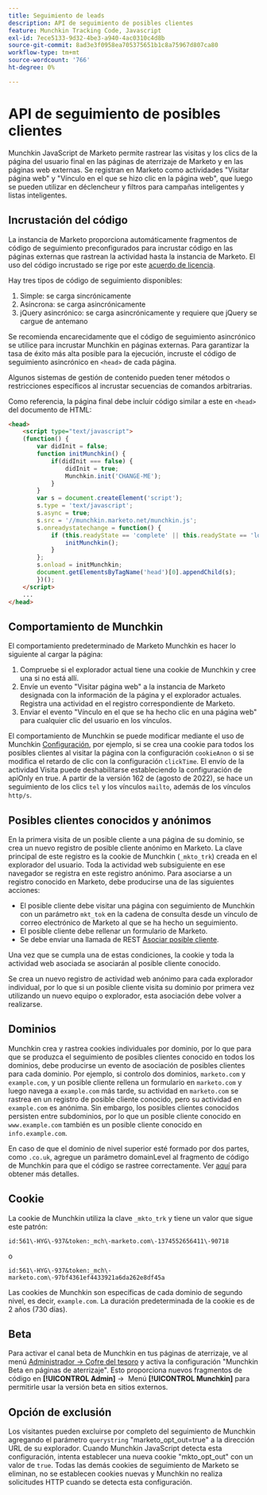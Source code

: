 ```yaml
---
title: Seguimiento de leads
description: API de seguimiento de posibles clientes
feature: Munchkin Tracking Code, Javascript
exl-id: 7ece5133-9d32-4be3-a940-4ac0310c4d8b
source-git-commit: 8ad3e3f0958ea705375651b1c8a75967d807ca80
workflow-type: tm+mt
source-wordcount: '766'
ht-degree: 0%

---
```


# API de seguimiento de posibles clientes

Munchkin JavaScript de Marketo permite rastrear las visitas y los clics de la página del usuario final en las páginas de aterrizaje de Marketo y en las páginas web externas. Se registran en Marketo como actividades &quot;Visitar página web&quot; y &quot;Vínculo en el que se hizo clic en la página web&quot;, que luego se pueden utilizar en déclencheur y filtros para campañas inteligentes y listas inteligentes.

## Incrustación del código

La instancia de Marketo proporciona automáticamente fragmentos de código de seguimiento preconfigurados para incrustar código en las páginas externas que rastrean la actividad hasta la instancia de Marketo. El uso del código incrustado se rige por este [acuerdo de licencia](../munchkin-license.pdf).

Hay tres tipos de código de seguimiento disponibles:

1. Simple: se carga sincrónicamente
1. Asíncrona: se carga asincrónicamente
1. jQuery asincrónico: se carga asincrónicamente y requiere que jQuery se cargue de antemano

Se recomienda encarecidamente que el código de seguimiento asincrónico se utilice para incrustar Munchkin en páginas externas. Para garantizar la tasa de éxito más alta posible para la ejecución, incruste el código de seguimiento asincrónico en `<head>` de cada página.

Algunos sistemas de gestión de contenido pueden tener métodos o restricciones específicos al incrustar secuencias de comandos arbitrarias.

Como referencia, la página final debe incluir código similar a este en `<head>` del documento de HTML:

```html
<head>
    <script type="text/javascript">
    (function() {
        var didInit = false;
        function initMunchkin() {
            if(didInit === false) {
                didInit = true;
                Munchkin.init('CHANGE-ME');
            }
        }
        var s = document.createElement('script');
        s.type = 'text/javascript';
        s.async = true;
        s.src = '//munchkin.marketo.net/munchkin.js';
        s.onreadystatechange = function() {
            if (this.readyState == 'complete' || this.readyState == 'loaded') {
                initMunchkin();
            }
        };
        s.onload = initMunchkin;
        document.getElementsByTagName('head')[0].appendChild(s);
        })();
    </script>
    ...
</head>
```

## Comportamiento de Munchkin

El comportamiento predeterminado de Marketo Munchkin es hacer lo siguiente al cargar la página:

1. Compruebe si el explorador actual tiene una cookie de Munchkin y cree una si no está allí.
1. Envíe un evento &quot;Visitar página web&quot; a la instancia de Marketo designada con la información de la página y el explorador actuales. Registra una actividad en el registro correspondiente de Marketo.
1. Enviar el evento &quot;Vínculo en el que se ha hecho clic en una página web&quot; para cualquier clic del usuario en los vínculos.

El comportamiento de Munchkin se puede modificar mediante el uso de Munchkin [Configuración](configuration.md), por ejemplo, si se crea una cookie para todos los posibles clientes al visitar la página con la configuración `cookieAnon` o si se modifica el retardo de clic con la configuración `clickTime`. El envío de la actividad Visita puede deshabilitarse estableciendo la configuración de apiOnly en true. A partir de la versión 162 de (agosto de 2022), se hace un seguimiento de los clics `tel` y los vínculos `mailto`, además de los vínculos `http/s`.

## Posibles clientes conocidos y anónimos

En la primera visita de un posible cliente a una página de su dominio, se crea un nuevo registro de posible cliente anónimo en Marketo. La clave principal de este registro es la cookie de Munchkin (`_mkto_trk`) creada en el explorador del usuario. Toda la actividad web subsiguiente en ese navegador se registra en este registro anónimo. Para asociarse a un registro conocido en Marketo, debe producirse una de las siguientes acciones:

- El posible cliente debe visitar una página con seguimiento de Munchkin con un parámetro `mkt_tok` en la cadena de consulta desde un vínculo de correo electrónico de Marketo al que se ha hecho un seguimiento.
- El posible cliente debe rellenar un formulario de Marketo.
- Se debe enviar una llamada de REST [Asociar posible cliente](https://developer.adobe.com/marketo-apis/api/mapi/#tag/Leads/operation/associateLeadUsingPOST).

Una vez que se cumpla una de estas condiciones, la cookie y toda la actividad web asociada se asociarán al posible cliente conocido.

Se crea un nuevo registro de actividad web anónimo para cada explorador individual, por lo que si un posible cliente visita su dominio por primera vez utilizando un nuevo equipo o explorador, esta asociación debe volver a realizarse.

## Dominios

Munchkin crea y rastrea cookies individuales por dominio, por lo que para que se produzca el seguimiento de posibles clientes conocido en todos los dominios, debe producirse un evento de asociación de posibles clientes para cada dominio. Por ejemplo, si controlo dos dominios, `marketo.com` y `example.com`, y un posible cliente rellena un formulario en `marketo.com` y luego navega a `example.com` más tarde, su actividad en `marketo.com` se rastrea en un registro de posible cliente conocido, pero su actividad en `example.com` es anónima. Sin embargo, los posibles clientes conocidos persisten entre subdominios, por lo que un posible cliente conocido en `www.example.com` también es un posible cliente conocido en `info.example.com`.

En caso de que el dominio de nivel superior esté formado por dos partes, como `.co.uk`, agregue un parámetro domainLevel al fragmento de código de Munchkin para que el código se rastree correctamente. Ver [aquí](configuration.md#domainlevel) para obtener más detalles.

## Cookie

La cookie de Munchkin utiliza la clave `_mkto_trk` y tiene un valor que sigue este patrón:

`id:561\-HYG\-937&token:_mch\-marketo.com\-1374552656411\-90718`

o

`id:561\-HYG\-937&token:_mch\-marketo.com\-97bf4361ef4433921a6da262e8df45a`

Las cookies de Munchkin son específicas de cada dominio de segundo nivel, es decir, `example.com`. La duración predeterminada de la cookie es de 2 años (730 días).

## Beta

Para activar el canal beta de Munchkin en tus páginas de aterrizaje, ve al menú [Administrador -> Cofre del tesoro](https://experienceleague.adobe.com/es/docs/marketo/using/product-docs/administration/settings/enable-or-disable-treasure-chest-features) y activa la configuración &quot;Munchkin Beta en páginas de aterrizaje&quot;. Esto proporciona nuevos fragmentos de código en **[!UICONTROL Admin]** ->  Menú **[!UICONTROL Munchkin]** para permitirle usar la versión beta en sitios externos.

## Opción de exclusión

Los visitantes pueden excluirse por completo del seguimiento de Munchkin agregando el parámetro `querystring` &quot;marketo_opt_out=true&quot; a la dirección URL de su explorador. Cuando Munchkin JavaScript detecta esta configuración, intenta establecer una nueva cookie &quot;mkto_opt_out&quot; con un valor de `true`. Todas las demás cookies de seguimiento de Marketo se eliminan, no se establecen cookies nuevas y Munchkin no realiza solicitudes HTTP cuando se detecta esta configuración.
